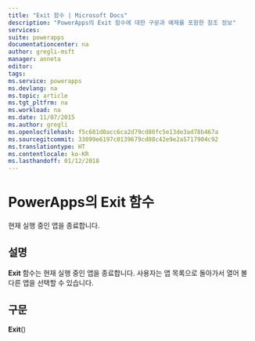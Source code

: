 ```yaml
---
title: "Exit 함수 | Microsoft Docs"
description: "PowerApps의 Exit 함수에 대한 구문과 예제를 포함한 참조 정보"
services: 
suite: powerapps
documentationcenter: na
author: gregli-msft
manager: anneta
editor: 
tags: 
ms.service: powerapps
ms.devlang: na
ms.topic: article
ms.tgt_pltfrm: na
ms.workload: na
ms.date: 11/07/2015
ms.author: gregli
ms.openlocfilehash: f5c681d0acc6ca2d79cd80fc5e13de3ad78b467a
ms.sourcegitcommit: 33099e6197c0139679cd08c42e9e2a5717904c92
ms.translationtype: HT
ms.contentlocale: ko-KR
ms.lasthandoff: 01/12/2018
---
```

# <a name="exit-function-in-powerapps"></a>PowerApps의 Exit 함수
현재 실행 중인 앱을 종료합니다.

## <a name="description"></a>설명
**Exit** 함수는 현재 실행 중인 앱을 종료합니다.  사용자는 앱 목록으로 돌아가서 열어 볼 다른 앱을 선택할 수 있습니다.

## <a name="syntax"></a>구문
**Exit**()

